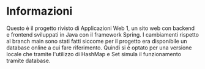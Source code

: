 # Informazioni
Questo è il progetto rivisto di Applicazioni Web 1, un sito web con backend e frontend sviluppati in Java con il framework Spring. I cambiamenti rispetto al branch main sono stati fatti siccome per il progetto era disponibile un database online a cui fare riferimento. Quindi si è optato per una versione locale che tramite l'utilizzo di HashMap e Set simula il funzionamento tramite database.
